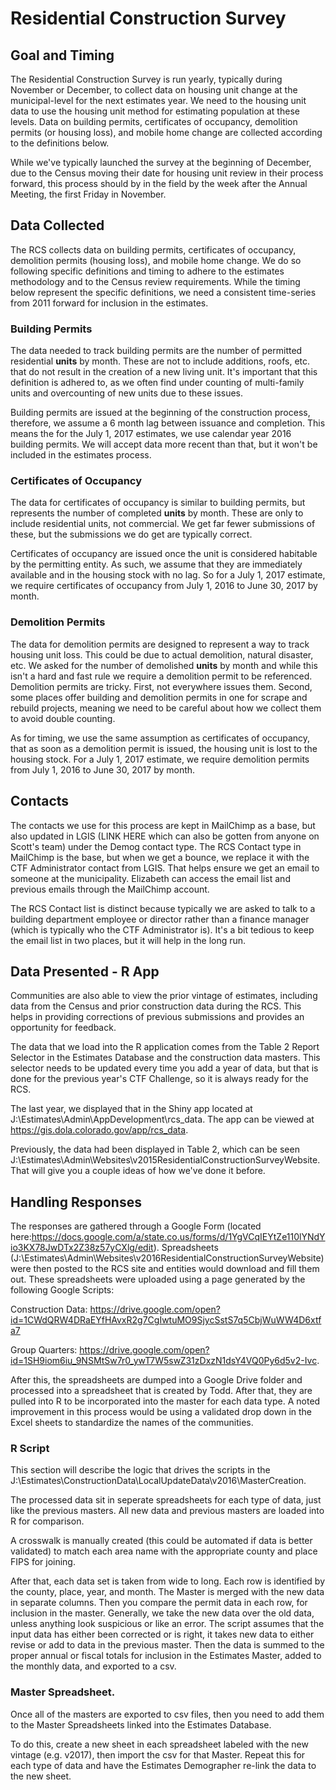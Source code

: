 # Residential Construction Survey


## Goal and Timing

The Residential Construction Survey is run yearly, typically during November or December, to collect data on housing unit change at the municipal-level for the next estimates year. We need to the housing unit data to use the housing unit method for estimating population at these levels.  Data on building permits, certificates of occupancy, demolition permits (or housing loss), and mobile home change are collected according to the definitions below.

While we've typically launched the survey at the beginning of December, due to the Census moving their date for housing unit review in their process forward, this process should by in the field by the week after the Annual Meeting, the first Friday in November.  

## Data Collected

The RCS collects data on building permits, certificates of occupancy, demolition permits (housing loss), and mobile home change.  We do so following specific definitions and timing to adhere to the estimates methodology and to the Census review requirements.  While the timing below represent the specific definitions, we need a consistent time-series from 2011 forward for inclusion in the estimates.

### Building Permits

The data needed to track building permits are the number of permitted residential **units** by month.  These are not to include additions, roofs, etc. that do not result in the creation of a new living unit.  It's important that this definition is adhered to, as we often find under counting of multi-family units and overcounting of new units due to these issues.  

Building permits are issued at the beginning of the construction process, therefore, we assume a 6 month lag between issuance and completion.  This means the for the July 1, 2017 estimates, we use calendar year 2016 building permits.  We will accept data more recent than that, but it won't be included in the estimates process.

### Certificates of Occupancy

The data for certificates of occupancy is similar to building permits, but represents the number of completed **units** by month. These are only to include residential units, not commercial.  We get far fewer submissions of these, but the submissions we do get are typically correct.

Certificates of occupancy are issued once the unit is considered habitable by the permitting entity. As such, we assume that they are immediately available and in the housing stock with no lag.  So for a July 1, 2017 estimate, we require certificates of occupancy from July 1, 2016 to June 30, 2017 by month.  

### Demolition Permits 

The data for demolition permits are designed to represent a way to track housing unit loss.  This could be due to actual demolition, natural disaster, etc.  We asked for the number of demolished **units** by month and while this isn't a hard and fast rule we require a demolition permit to be referenced.  Demolition permits are tricky.  First, not everywhere issues them.  Second, some places offer building and demolition permits in one for scrape and rebuild projects, meaning we need to be careful about how we collect them to avoid double counting.

As for timing, we use the same assumption as certificates of occupancy, that as soon as a demolition permit is issued, the housing unit is lost to the housing stock.  For a July 1, 2017 estimate, we require demolition permits from July 1, 2016 to June 30, 2017 by month.

## Contacts

The contacts we use for this process are kept in MailChimp as a base, but also updated in LGIS (LINK HERE which can also be gotten from anyone on Scott's team) under the Demog contact type.  The RCS Contact type in MailChimp is the base, but when we get a bounce, we replace it with the CTF Administrator contact from LGIS.  That helps ensure we get an email to someone at the municipality. Elizabeth can access the email list and previous emails through the MailChimp account. 

The RCS Contact list is distinct because typically we are asked to talk to a building department employee or director rather than a finance manager (which is typically who the CTF Administrator is).  It's a bit tedious to keep the email list in two places, but it will help in the long run.  

## Data Presented - R App

Communities are also able to view the prior vintage of estimates, including data from the Census and prior construction data during the RCS.  This helps in providing corrections of previous submissions and provides an opportunity for feedback.



The data that we load into the R application comes from the Table 2 Report Selector in the Estimates Database and the construction data masters. This selector needs to be updated every time you add a year of data, but that is done for the previous year's CTF Challenge, so it is always ready for the RCS.

The last year, we displayed that in the Shiny app located at J:\Estimates\Admin\AppDevelopment\rcs_data.  The app can be viewed at https://gis.dola.colorado.gov/app/rcs_data. 



Previously, the data had been displayed in Table 2, which can be seen J:\Estimates\Admin\Websites\v2015ResidentialConstructionSurveyWebsite. That will give you a couple ideas of how we've done it  before.

## Handling Responses

The responses are gathered through a Google Form (located here:https://docs.google.com/a/state.co.us/forms/d/1YgVCqIEYtZe110lYNdYio3KX78JwDTx2Z38z57yCXlg/edit).  Spreadsheets (J:\Estimates\Admin\Websites\v2016ResidentialConstructionSurveyWebsite) were then posted to the RCS site and entities would download and fill them out.  These spreadsheets were uploaded using a page generated by the following Google Scripts: 

Construction Data: https://drive.google.com/open?id=1CWdQRW4DRaEYfHAvxR2g7CgIwtuMO9SjycSstS7q5CbjWuWW4D6xtfa7

Group Quarters: https://drive.google.com/open?id=1SH9iom6iu_9NSMtSw7r0_ywT7W5swZ31zDxzN1dsY4VQ0Py6d5v2-Ivc.

After this, the spreadsheets are dumped into a Google Drive folder and processed into a spreadsheet that is created by Todd.  After that, they are pulled into R to be incorporated into the master for each data type.  A noted improvement in this process would be using a validated drop down in the Excel sheets to standardize the names of the communities.

### R Script

This section will describe the logic that drives the scripts in the J:\Estimates\ConstructionData\LocalUpdateData\v2016\MasterCreation\.  

The processed data sit in seperate spreadsheets for each type of data, just like the previous masters.  All new data and previous masters are loaded into R for comparison.

A crosswalk is manually created (this could be automated if data is better validated) to match each area name with the appropriate county and place FIPS for joining. 

After that, each data set is taken from wide to long.  Each row is identified by the county, place, year, and month.  The Master is merged with the new data in separate columns.  Then you compare the permit data in each row, for inclusion in the master.  Generally, we take the new data over the old data, unless anything look suspicious or like an error.  The script assumes that the input data has either been corrected or is right, it takes new data to either revise or add to data in the previous master.  Then the data is summed to the proper annual or fiscal totals for inclusion in the Estimates Master, added to the monthly data, and exported to a csv.



### Master Spreadsheet.

Once all of the masters are exported to csv files, then you need to add them to the Master Spreadsheets linked into the Estimates Database.  

To do this, create a new sheet in each spreadsheet labeled with the new vintage (e.g. v2017), then import the csv for that Master.  Repeat this for each type of data and have the Estimates Demographer re-link the data to the new sheet.